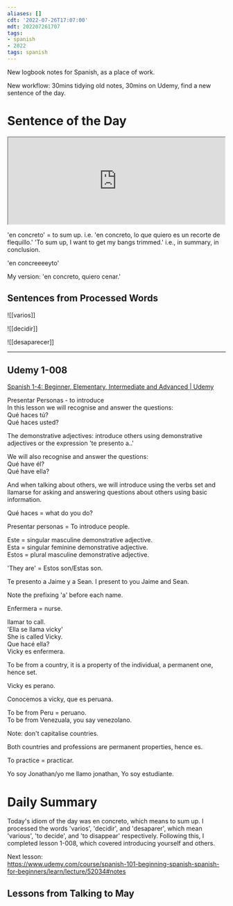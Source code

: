 ```yaml
---
aliases: []
cdt: '2022-07-26T17:07:00'
mdt: 202207261707
tags:
- spanish
- 2022
tags: spanish
---
```


New logbook notes for Spanish, as a place of work.

New workflow: 30mins tidying old notes, 30mins on Udemy, find a new sentence of the day.

# Sentence of the Day

<iframe src="https://www.123teachme.com/spanish_feeds/idiom_of_the_day", width = 500, height = 200></iframe>

'en concreto' = to sum up. i.e. 'en concreto, lo que quiero es un recorte de flequillo.' 'To sum up, I want to get my bangs trimmed.' i.e., in summary, in conclusion.

'en concreeeeyto'

My version: 'en concreto, quiero cenar.'

## Sentences from Processed Words

![[varios]]

![[decidir]]

![[desaparecer]]

---

## Udemy 1-008

[Spanish 1-4: Beginner, Elementary, Intermediate and Advanced | Udemy](https://www.udemy.com/course/spanish-101-beginning-spanish-spanish-for-beginners/learn/lecture/52033#notes)

Presentar Personas - to introduce  
In this lesson we will recognise and answer the questions:  
Qué haces tú?  
Qué haces usted?

The demonstrative adjectives: introduce others using demonstrative adjectives or the expression 'te presento a..'

We will also recognise and answer the questions:  
Qué have él?  
Qué have ella?

And when talking about others, we will introduce using the verbs set and llamarse for asking and answering questions about others using basic information.

Qué haces = what do you do?

Presentar personas = To introduce people.

Este = singular masculine demonstrative adjective.  
Esta = singular feminine demonstrative adjective.  
Estos = plural masculine demonstrative adjective.

'They are' = Estos son/Estas son.

Te presento a Jaime y a Sean. I present to you Jaime and Sean.

Note the prefixing 'a' before each name.

Enfermera = nurse.

llamar to call.  
'Ella se llama vicky'  
She is called Vicky.  
Que hacé ella?  
Vicky es enfermera.

To be from a country, it is a property of the individual, a permanent one, hence set.

Vicky es perano.

Conocemos a vicky, que es peruana.

To be from Peru = peruano.  
To be from Venezuala, you say venezolano.

Note: don't capitalise countries.

Both countries and professions are permanent properties, hence es.

To practice = practicar.

Yo soy Jonathan/yo me llamo jonathan, Yo soy estudiante.

# Daily Summary

Today's idiom of the day was en concreto, which means to sum up. I processed the words 'varios', 'decidir', and 'desaparer', which mean 'various', 'to decide', and 'to disappear' respectively. Following this, I completed lesson 1-008, which covered introducing yourself and others.

Next lesson:  
<https://www.udemy.com/course/spanish-101-beginning-spanish-spanish-for-beginners/learn/lecture/52034#notes>

## Lessons from Talking to May
